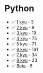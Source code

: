 # Python
* :white_check_mark: [1 kyu](/codewars/solutions/python/1%20kyu) - 3
* :white_check_mark: [2 kyu](/codewars/solutions/python/2%20kyu) - 8
* :white_check_mark: [3 kyu](/codewars/solutions/python/3%20kyu) - 19
* :white_check_mark: [4 kyu](/codewars/solutions/python/4%20kyu) - 75
* :white_check_mark: [5 kyu](/codewars/solutions/python/5%20kyu) - 71
* :white_check_mark: [6 kyu](/codewars/solutions/python/6%20kyu) - 161
* :white_check_mark: [7 kyu](/codewars/solutions/python/7%20kyu) - 34
* :white_check_mark: [8 kyu](/codewars/solutions/python/8%20kyu) - 23
* :white_check_mark: [Beta](/codewars/solutions/python/Beta) - 6